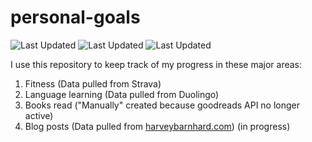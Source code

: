 # personal-goals
![Last Updated](https://img.shields.io/date/1613522856?color=FC4C02&label=Fitness%20Updated&logo=strava)
![Last Updated](https://img.shields.io/date/1613522856?color=7ac70c&label=Language%20Updated&logo=duolingo)
![Last Updated](https://img.shields.io/date/1613522856?color=e9e5cd&label=Books%20Updated&logo=goodreads)

I use this repository to keep track of my progress in these major areas:

1. Fitness (Data pulled from Strava)
2. Language learning (Data pulled from Duolingo)
3. Books read ("Manually" created because goodreads API no longer active)
4. Blog posts (Data pulled from [harveybarnhard.com](https://harveybarnhard.com)) (in progress)
